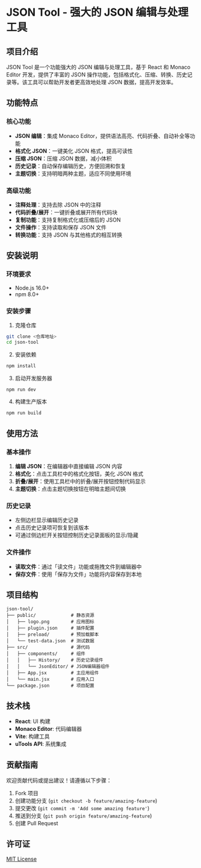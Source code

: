 # JSON Tool - 强大的 JSON 编辑与处理工具

## 项目介绍

JSON Tool 是一个功能强大的 JSON 编辑与处理工具，基于 React 和 Monaco Editor 开发，提供了丰富的 JSON 操作功能，包括格式化、压缩、转换、历史记录等。该工具可以帮助开发者更高效地处理 JSON 数据，提高开发效率。

## 功能特点

### 核心功能

- **JSON 编辑**：集成 Monaco Editor，提供语法高亮、代码折叠、自动补全等功能
- **格式化 JSON**：一键美化 JSON 格式，提高可读性
- **压缩 JSON**：压缩 JSON 数据，减小体积
- **历史记录**：自动保存编辑历史，方便回溯和恢复
- **主题切换**：支持明暗两种主题，适应不同使用环境

### 高级功能

- **注释处理**：支持去除 JSON 中的注释
- **代码折叠/展开**：一键折叠或展开所有代码块
- **复制功能**：支持复制格式化或压缩后的 JSON
- **文件操作**：支持读取和保存 JSON 文件
- **转换功能**：支持 JSON 与其他格式的相互转换

## 安装说明

### 环境要求

- Node.js 16.0+
- npm 8.0+

### 安装步骤

1. 克隆仓库

```bash
git clone <仓库地址>
cd json-tool
```

2. 安装依赖

```bash
npm install
```

3. 启动开发服务器

```bash
npm run dev
```

4. 构建生产版本

```bash
npm run build
```

## 使用方法

### 基本操作

1. **编辑 JSON**：在编辑器中直接编辑 JSON 内容
2. **格式化**：点击工具栏中的格式化按钮，美化 JSON 格式
3. **折叠/展开**：使用工具栏中的折叠/展开按钮控制代码显示
4. **主题切换**：点击主题切换按钮在明暗主题间切换

### 历史记录

- 左侧边栏显示编辑历史记录
- 点击历史记录项可恢复到该版本
- 可通过侧边栏开关按钮控制历史记录面板的显示/隐藏

### 文件操作

- **读取文件**：通过「读文件」功能或拖拽文件到编辑器中
- **保存文件**：使用「保存为文件」功能将内容保存到本地

## 项目结构

```
json-tool/
├── public/             # 静态资源
│   ├── logo.png        # 应用图标
│   ├── plugin.json     # 插件配置
│   ├── preload/        # 预加载脚本
│   └── test-data.json  # 测试数据
├── src/                # 源代码
│   ├── components/     # 组件
│   │   ├── History/    # 历史记录组件
│   │   └── JsonEditor/ # JSON编辑器组件
│   ├── App.jsx         # 主应用组件
│   └── main.jsx        # 应用入口
└── package.json        # 项目配置
```

## 技术栈

- **React**: UI 构建
- **Monaco Editor**: 代码编辑器
- **Vite**: 构建工具
- **uTools API**: 系统集成

## 贡献指南

欢迎贡献代码或提出建议！请遵循以下步骤：

1. Fork 项目
2. 创建功能分支 (`git checkout -b feature/amazing-feature`)
3. 提交更改 (`git commit -m 'Add some amazing feature'`)
4. 推送到分支 (`git push origin feature/amazing-feature`)
5. 创建 Pull Request

## 许可证

[MIT License](LICENSE)
